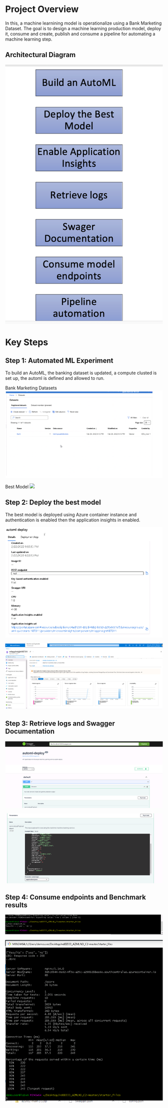 # Project Overview

In this, a machine learnining model is operationalize using a Bank Marketing Dataset. The goal is to design a machine learning production model, deploy it, consume and create, publish and consume a pipeline for automating a machine learning step.

## Architectural Diagram
![](pics/1.png)

# Key Steps
## Step 1: Automated ML Experiment

To build an AutoML,  the banking dataset is updated, a compute clusted is set up, the automl is defined and allowed to run.

Bank Marketing Datasets
![](pics/2.png)

Best Model
![](pics/3.PNG.png)

## Step 2: Deploy the best model
The best model is deployed using Azure container instance and authentication is enabled then the application insights in enabled. 

![](pics/4.png)

![](pics/5.png)

## Step 3: Retrieve logs and Swagger Documentation

![](pics/6.png)

![](pics/7.png)

## Step 4: Consume endpoints and Benchmark results

![](pics/8.png)

![](pics/9.png)



